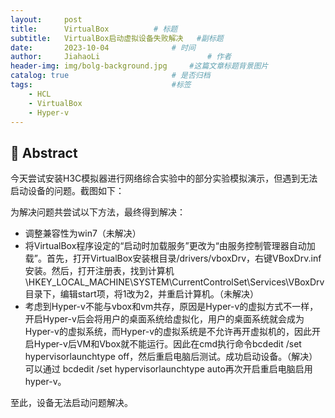```yaml
---
layout:     post
title:      VirtualBox			# 标题 
subtitle:   VirtualBox启动虚拟设备失败解决   #副标题
date:       2023-10-04 				# 时间
author:     JiahaoLi 						# 作者
header-img: img/bolg-background.jpg 	#这篇文章标题背景图片
catalog: true 						# 是否归档
tags:								#标签
    - HCL
    - VirtualBox
    - Hyper-v
---
```


## 📖 Abstract

今天尝试安装H3C模拟器进行网络综合实验中的部分实验模拟演示，但遇到无法启动设备的问题。截图如下：

为解决问题共尝试以下方法，最终得到解决：
- 调整兼容性为win7（未解决）
- 将VirtualBox程序设定的“启动时加载服务”更改为“由服务控制管理器自动加载”。首先，打开VirtualBox安装根目录/drivers/vboxDrv，右键VBoxDrv.inf安装。然后，打开注册表，找到计算机\HKEY_LOCAL_MACHINE\SYSTEM\CurrentControlSet\Services\VBoxDrv目录下，编辑start项，将1改为2，并重启计算机。（未解决）
- 考虑到Hyper-v不能与vbox和vm共存，原因是Hyper-v的虚拟方式不一样，开启Hyper-v后会将用户的桌面系统给虚拟化，用户的桌面系统就会成为Hyper-v的虚拟系统，而Hyper-v的虚拟系统是不允许再开虚拟机的，因此开启Hyper-v后VM和Vbox就不能运行。因此在cmd执行命令bcdedit /set hypervisorlaunchtype off，然后重启电脑后测试。成功启动设备。（解决）可以通过 bcdedit /set hypervisorlaunchtype auto再次开启重启电脑启用hyper-v。

至此，设备无法启动问题解决。
